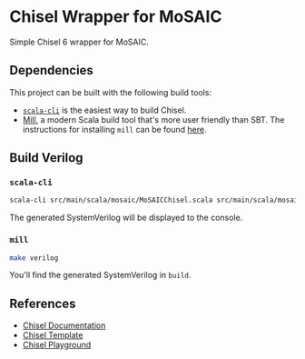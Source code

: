 # Chisel Wrapper for MoSAIC

Simple Chisel 6 wrapper for MoSAIC.

## Dependencies

This project can be built with the following build tools:

- [`scala-cli`](https://scala-cli.virtuslab.org/install) is the easiest way to build Chisel.
- [Mill](https://mill-build.com/), a modern Scala build tool that's more user friendly than SBT. The instructions for installing `mill` can be found [here](https://www.chisel-lang.org/docs/installation#mill).

## Build Verilog

### `scala-cli`

```bash
scala-cli src/main/scala/mosaic/MoSAICChisel.scala src/main/scala/mosaic/MoSAICIO.scala src/main/scala/mosaic/mosaic.scala
```

The generated SystemVerilog will be displayed to the console.

### `mill`

```bash
make verilog
```

You'll find the generated SystemVerilog in `build`.

## References

- [Chisel Documentation](https://www.chisel-lang.org/docs)
- [Chisel Template](https://github.com/chipsalliance/chisel-template)
- [Chisel Playground](https://github.com/OSCPU/chisel-playground)
